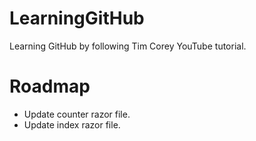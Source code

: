 # LearningGitHub
Learning GitHub by following Tim Corey YouTube tutorial.

# Roadmap
* Update counter razor file.
* Update index razor file.
